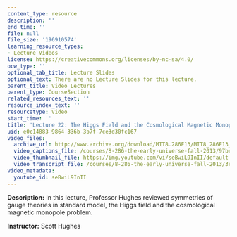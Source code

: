 ```yaml
---
content_type: resource
description: ''
end_time: ''
file: null
file_size: '196910574'
learning_resource_types:
- Lecture Videos
license: https://creativecommons.org/licenses/by-nc-sa/4.0/
ocw_type: ''
optional_tab_title: Lecture Slides
optional_text: There are no Lecture Slides for this lecture.
parent_title: Video Lectures
parent_type: CourseSection
related_resources_text: ''
resource_index_text: ''
resourcetype: Video
start_time: ''
title: 'Lecture 22: The Higgs Field and the Cosmological Magnetic Monopole Problem'
uid: e0c14883-9864-336b-3b7f-7ce3d30fc167
video_files:
  archive_url: http://www.archive.org/download/MIT8.286F13/MIT8_286F13_lec22_300k.mp4
  video_captions_file: /courses/8-286-the-early-universe-fall-2013/97be371acadb581096dcac32a2fc220a_seBwiL9InII.vtt
  video_thumbnail_file: https://img.youtube.com/vi/seBwiL9InII/default.jpg
  video_transcript_file: /courses/8-286-the-early-universe-fall-2013/3ef27cdafbe29bfb9991e9265544754e_seBwiL9InII.pdf
video_metadata:
  youtube_id: seBwiL9InII
---
```


**Description:** In this lecture, Professor Hughes reviewed symmetries of gauge theories in standard model, the Higgs field and the cosmological magnetic monopole problem.

**Instructor:** Scott Hughes

